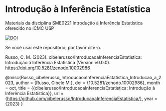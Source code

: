 # Introdução à Inferência Estatística

Materiais da disciplina SME0221 Introdução à Inferência Estatística oferecido no ICMC USP

[![DOI](https://sandbox.zenodo.org/badge/506418849.svg)](https://zenodo-rdm-qa.web.cern.ch/doi/10.5281/zenodo.10002986)

Se você usar este repositório, por favor cite-o.

Russo, C. M. (2023). cibelerusso/IntroducaoaInferenciaEstatistica: Introdução à Inferência Estatística (Version v0.0.0). https://doi.org/10.5281/zenodo.10002986


@misc{Russo_cibelerusso_IntroducaoaInferenciaEstatistica_Introducao_a_2023,
author = {Russo, Cibele M.},
doi = {10.5281/zenodo.10002986},
month = oct,
title = {{cibelerusso/IntroducaoaInferenciaEstatistica: Introdução à Inferência Estatística}},
url = {https://github.com/cibelerusso/IntroducaoaInferenciaEstatistica/},
year = {2023}
}
